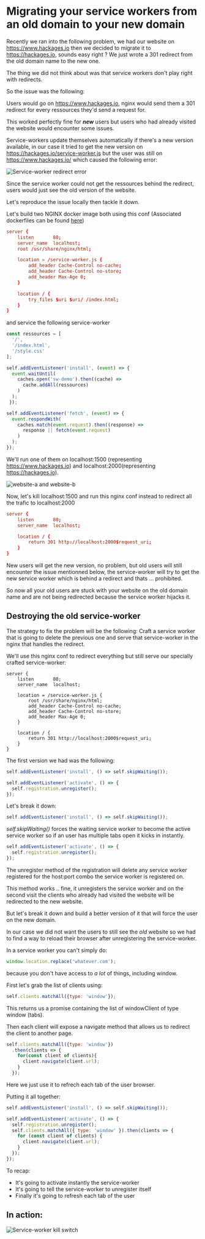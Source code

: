 # Migrating your service workers from an old domain to your new domain

Recently we ran into the following problem, we had our website on https://www.hackages.io then we decided to migrate it to https://hackages.io, sounds easy right ? We just wrote a 301 redirect from the old domain name to the new one.


The thing we did not think about was that service workers don't play right with redirects.

So the issue was the following:

Users would go on https://www.hackages.io, nginx would send them a 301 redirect for every ressources they'd send a request for.

This worked perfectly fine for ***new*** users but users who had already visited the website would encounter some issues.

Service-workers update themselves automatically if there's a new version available, in our case it tried to get the new version on https://hackages.io/service-worker.js but the user was still on https://www.hackages.io/ which caused the following error:

![Service-worker redirect error](http://i.imgur.com/QqhI8Oo.png)

Since the service worker could not get the ressources behind the redirect, users would just see the old version of the website.

Let's reproduce the issue locally then tackle it down.

Let's build two NGINX docker image both using this conf
(Associated dockerfiles can be found [here](https://github.com/0xClpz/migrating-service-workers-from-an-old-domain))
```conf
server {
    listen       80;
    server_name  localhost;
    root /usr/share/nginx/html;

    location = /service-worker.js {
        add_header Cache-Control no-cache;
        add_header Cache-Control no-store;
        add_header Max-Age 0;
    }

    location / {
        try_files $uri $uri/ /index.html;
    }
}
```
and service the following service-worker
```JavaScript
const ressources = [
  '/',
  '/index.html',
  '/style.css'
];

self.addEventListener('install', (event) => {
  event.waitUntil(
    caches.open('sw-demo').then((cache) =>
      cache.addAll(ressources)
    )
  );
 });

self.addEventListener('fetch', (event) => {
  event.respondWith(
    caches.match(event.request).then((response) =>
      response || fetch(event.request)
    )
  );
});
```

We'll run one of them on localhost:1500 (representing https://www.hackages.io) and localhost:2000(representing https://hackages.io).

![website-a and website-b](http://i.imgur.com/G7MoSCX.png)

Now, let's kill localhost:1500 and run this nginx conf instead to redirect all the trafic to localhost:2000
```conf
server {
    listen       80;
    server_name  localhost;

    location / {
        return 301 http://localhost:2000$request_uri;
    }
}
```

New users will get the new version, no problem, but old users will still encounter the issue mentionned below, the service-worker will try to get the new service worker which is behind a redirect and thats ... prohibited.

So now all your old users are stuck with your website on the old domain name and are not being redirected because the service worker hijacks it.

## Destroying the old service-worker
The strategy to fix the problem will be the following:
Craft a service worker that is going to delete the previous one and serve that service-worker in the nginx that handles the redirect.

We'll use this nginx conf to redirect everything but still serve our specially crafted service-worker:
```nginx
server {
    listen       80;
    server_name  localhost;

    location = /service-worker.js {
        root /usr/share/nginx/html;
        add_header Cache-Control no-cache;
        add_header Cache-Control no-store;
        add_header Max-Age 0;
    }

    location / {
        return 301 http://localhost:2000$request_uri;
    }
}
```

The first version we had was the following:
```JavaScript
self.addEventListener('install', () => self.skipWaiting());

self.addEventListener('activate', () => {
  self.registration.unregister();
});
```
Let's break it down:
```JavaScript
self.addEventListener('install', () => self.skipWaiting());
```
_self.skipWaiting()_ forces the waiting service worker to become the active service worker so if an user has multiple tabs open it kicks in instantly.

```JavaScript
self.addEventListener('activate', () => {
  self.registration.unregister();
});
```
The unregister method of the registration will delete any service worker registered for the host:port combo the service worker is registered on.

This method works .. fine, it unregisters the service worker and on the second visit the clients who already had visited the website will be redirected to the new website.

But let's break it down and build a better version of it that will force the user on the new domain.

In our case we did not want the users to still see the *old* website so we had to find a way to reload their browser after unregistering the service-worker.

In a service worker you can't simply do:
```JavaScript
window.location.replace('whatever.com');
```
because you don't have access to *a lot* of things, including window. 

First let's grab the list of clients using:
```JavaScript
self.clients.matchAll({type: 'window'});
```
This returns us a promise containing the list of windowClient of type window (tabs).

Then each client will expose a navigate method that allows us to redirect the client to another page.

```JavaScript
self.clients.matchAll({type: 'window'})
  .then(clients => {
    for(const client of clients){
      client.navigate(client.url);
    }
  });
```
Here we just use it to refrech each tab of the user browser.

Putting it all together:
```JavaScript
self.addEventListener('install', () => self.skipWaiting());

self.addEventListener('activate', () => {
  self.registration.unregister();
  self.clients.matchAll({ type: 'window' }).then(clients => {
    for (const client of clients) {
      client.navigate(client.url);
    }
  });
});
```
To recap:
- It's going to activate instantly the service-worker
- It's going to tell the service-worker to unregister itself
- Finally it's going to refresh each tab of the user


## In action:

![Service-worker kill switch](https://i.imgur.com/cNLHYAr.gif)

